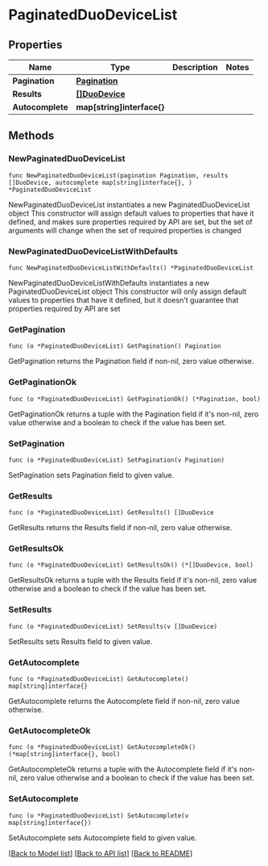 # PaginatedDuoDeviceList

## Properties

Name | Type | Description | Notes
------------ | ------------- | ------------- | -------------
**Pagination** | [**Pagination**](Pagination.md) |  | 
**Results** | [**[]DuoDevice**](DuoDevice.md) |  | 
**Autocomplete** | **map[string]interface{}** |  | 

## Methods

### NewPaginatedDuoDeviceList

`func NewPaginatedDuoDeviceList(pagination Pagination, results []DuoDevice, autocomplete map[string]interface{}, ) *PaginatedDuoDeviceList`

NewPaginatedDuoDeviceList instantiates a new PaginatedDuoDeviceList object
This constructor will assign default values to properties that have it defined,
and makes sure properties required by API are set, but the set of arguments
will change when the set of required properties is changed

### NewPaginatedDuoDeviceListWithDefaults

`func NewPaginatedDuoDeviceListWithDefaults() *PaginatedDuoDeviceList`

NewPaginatedDuoDeviceListWithDefaults instantiates a new PaginatedDuoDeviceList object
This constructor will only assign default values to properties that have it defined,
but it doesn't guarantee that properties required by API are set

### GetPagination

`func (o *PaginatedDuoDeviceList) GetPagination() Pagination`

GetPagination returns the Pagination field if non-nil, zero value otherwise.

### GetPaginationOk

`func (o *PaginatedDuoDeviceList) GetPaginationOk() (*Pagination, bool)`

GetPaginationOk returns a tuple with the Pagination field if it's non-nil, zero value otherwise
and a boolean to check if the value has been set.

### SetPagination

`func (o *PaginatedDuoDeviceList) SetPagination(v Pagination)`

SetPagination sets Pagination field to given value.


### GetResults

`func (o *PaginatedDuoDeviceList) GetResults() []DuoDevice`

GetResults returns the Results field if non-nil, zero value otherwise.

### GetResultsOk

`func (o *PaginatedDuoDeviceList) GetResultsOk() (*[]DuoDevice, bool)`

GetResultsOk returns a tuple with the Results field if it's non-nil, zero value otherwise
and a boolean to check if the value has been set.

### SetResults

`func (o *PaginatedDuoDeviceList) SetResults(v []DuoDevice)`

SetResults sets Results field to given value.


### GetAutocomplete

`func (o *PaginatedDuoDeviceList) GetAutocomplete() map[string]interface{}`

GetAutocomplete returns the Autocomplete field if non-nil, zero value otherwise.

### GetAutocompleteOk

`func (o *PaginatedDuoDeviceList) GetAutocompleteOk() (*map[string]interface{}, bool)`

GetAutocompleteOk returns a tuple with the Autocomplete field if it's non-nil, zero value otherwise
and a boolean to check if the value has been set.

### SetAutocomplete

`func (o *PaginatedDuoDeviceList) SetAutocomplete(v map[string]interface{})`

SetAutocomplete sets Autocomplete field to given value.



[[Back to Model list]](../README.md#documentation-for-models) [[Back to API list]](../README.md#documentation-for-api-endpoints) [[Back to README]](../README.md)


